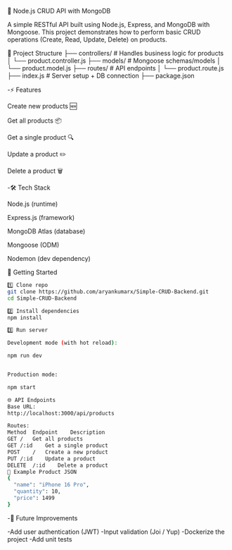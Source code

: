 🛒 Node.js CRUD API with MongoDB

A simple RESTful API built using Node.js, Express, and MongoDB with Mongoose.
This project demonstrates how to perform basic CRUD operations (Create, Read, Update, Delete) on products.

 📂 Project Structure
    ├── controllers/              # Handles business logic for products
    │ └── product.controller.js
    ├── models/                   # Mongoose schemas/models
    │ └── product.model.js
    ├── routes/                   # API endpoints
    │ └── product.route.js
    ├── index.js                  # Server setup + DB connection
    ├── package.json

-⚡ Features

Create new products 🆕

Get all products 📦

Get a single product 🔍

Update a product ✏️

Delete a product 🗑️

-🛠️ Tech Stack

Node.js (runtime)

Express.js (framework)

MongoDB Atlas (database)

Mongoose (ODM)

Nodemon (dev dependency)

🚀 Getting Started
```bash
1️⃣ Clone repo
git clone https://github.com/aryankumarx/Simple-CRUD-Backend.git
cd Simple-CRUD-Backend

2️⃣ Install dependencies
npm install

3️⃣ Run server

Development mode (with hot reload):

npm run dev


Production mode:

npm start

🌐 API Endpoints
Base URL:
http://localhost:3000/api/products

Routes:
Method	Endpoint	Description
GET	/	Get all products
GET	/:id	Get a single product
POST	/	Create a new product
PUT	/:id	Update a product
DELETE	/:id	Delete a product
🧪 Example Product JSON
{
  "name": "iPhone 16 Pro",
  "quantity": 10,
  "price": 1499
}
```
-📌 Future Improvements

-Add user authentication (JWT)
-Input validation (Joi / Yup)
-Dockerize the project
-Add unit tests

